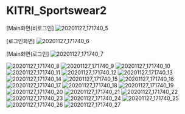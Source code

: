 # KITRI_Sportswear2

[Main화면(비로그인]
![20201127_171740_5](https://user-images.githubusercontent.com/49888816/101984915-d125b580-3cc7-11eb-900d-ee52a6f4ae94.jpg)

[로그인화면]
![20201127_171740_6](https://user-images.githubusercontent.com/49888816/101984917-d551d300-3cc7-11eb-9084-f5623196a3bc.jpg)

[Main화면(로그인]
![20201127_171740_7](https://user-images.githubusercontent.com/49888816/101984920-d71b9680-3cc7-11eb-9c4e-795767c3b6b6.jpg)

![20201127_171740_8](https://user-images.githubusercontent.com/49888816/101984922-d97df080-3cc7-11eb-9fb3-16c257a72c04.jpg)
![20201127_171740_9](https://user-images.githubusercontent.com/49888816/101984924-db47b400-3cc7-11eb-93ca-d74b92d0e6ef.jpg)
![20201127_171740_10](https://user-images.githubusercontent.com/49888816/101984927-ddaa0e00-3cc7-11eb-9ac2-0ee159b08d9c.jpg)
![20201127_171740_11](https://user-images.githubusercontent.com/49888816/101984930-e8fd3980-3cc7-11eb-920c-eb13633ca68e.jpg)
![20201127_171740_12](https://user-images.githubusercontent.com/49888816/101984933-eb5f9380-3cc7-11eb-9583-81ea9086f234.jpg)
![20201127_171740_13](https://user-images.githubusercontent.com/49888816/101984937-ee5a8400-3cc7-11eb-862a-7c94eb519bf3.jpg)
![20201127_171740_14](https://user-images.githubusercontent.com/49888816/101984938-ef8bb100-3cc7-11eb-8c72-d0f41a99dad2.jpg)
![20201127_171740_15](https://user-images.githubusercontent.com/49888816/101984942-f1557480-3cc7-11eb-9c72-e9512f8cc6fe.jpg)
![20201127_171740_16](https://user-images.githubusercontent.com/49888816/101984943-f286a180-3cc7-11eb-9f47-dfb3a44b5c82.jpg)
![20201127_171740_17](https://user-images.githubusercontent.com/49888816/101984944-f3b7ce80-3cc7-11eb-82e9-74e6841668b8.jpg)
![20201127_171740_18](https://user-images.githubusercontent.com/49888816/101984947-f4e8fb80-3cc7-11eb-842c-366b888d6837.jpg)
![20201127_171740_19](https://user-images.githubusercontent.com/49888816/101984948-f6b2bf00-3cc7-11eb-9f07-28b6f9462fa2.jpg)
![20201127_171740_20](https://user-images.githubusercontent.com/49888816/101984951-f87c8280-3cc7-11eb-8ddd-ce6cacce676d.jpg)
![20201127_171740_21](https://user-images.githubusercontent.com/49888816/101984953-fadedc80-3cc7-11eb-8c1c-f7883a24fed0.jpg)
![20201127_171740_22](https://user-images.githubusercontent.com/49888816/101984954-fd413680-3cc7-11eb-93c3-06f015ef5198.jpg)
![20201127_171740_23](https://user-images.githubusercontent.com/49888816/101984956-ff0afa00-3cc7-11eb-9a37-969ad6d7ca71.jpg)
![20201127_171740_24](https://user-images.githubusercontent.com/49888816/101984958-003c2700-3cc8-11eb-9066-be0d76635bcc.jpg)
![20201127_171740_25](https://user-images.githubusercontent.com/49888816/101984959-0205ea80-3cc8-11eb-9330-7858b375379b.jpg)
![20201127_171740_26](https://user-images.githubusercontent.com/49888816/101984960-03371780-3cc8-11eb-8397-88bfea25c62d.jpg)
![20201127_171740_27](https://user-images.githubusercontent.com/49888816/101984964-0500db00-3cc8-11eb-9bb8-0562e2d33435.jpg)


